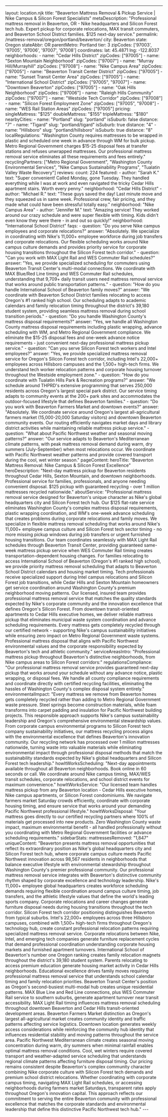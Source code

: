---
layout: location.njk
title: "Beaverton Mattress Removal & Pickup Service | Nike Campus & Silicon Forest Specialists" metaDescription: "Professional mattress removal in Beaverton, OR - Nike headquarters and Silicon Forest tech hub. Expert pickup for corporate relocations, MAX transit commuters, and Beaverton School District families. $125 next-day service."
permalink: /mattress-removal/oregon/portland/beaverton/
city: Beaverton state: Oregon stateAbbr: OR parentMetro: Portland tier: 3 zipCodes: ['97003', '97005', '97006', '97007', '97008'] coordinates: lat: 45.4871 lng: -122.8037 neighborhoods: - name: "Cedar Hills District" zipCodes: ["97005"] - name: "Sexton Mountain Neighborhood" zipCodes: ["97007"] - name: "Murray Hill/Murrayhill" zipCodes: ["97008"] - name: "Nike Campus Area" zipCodes: ["97005"] - name: "Beaverton Transit Center District" zipCodes: ["97005"] - name: "Sunset Transit Center Area" zipCodes: ["97005"] - name: "International School District" zipCodes: ["97005", "97007"] - name: "Downtown Beaverton" zipCodes: ["97005"] - name: "Oak Hills Neighborhood" zipCodes: ["97006"] - name: "Raleigh Hills Community" zipCodes: ["97007"] - name: "Westside Tech Corridor" zipCodes: ["97008"] - name: "Silicon Forest Employment Zone" zipCodes: ["97005", "97008"] - name: "WES Rail Station Areas" zipCodes: ["97005"] pricing: singleMattress: "$125" doubleMattress: "$155" tripleMattress: "$180" nearbyCities: - name: "Portland" slug: "portland" isSuburb: false distance: "7" - name: "Tigard" slug: "portland/tigard" isSuburb: true distance: "4" - name: "Hillsboro" slug: "portland/hillsboro" isSuburb: true distance: "8" localRegulations: "Washington County requires mattresses to be wrapped in plastic and scheduled one week in advance through WM for bulk pickup. Metro Regional Government charges $15-25 disposal fees at transfer stations and refuses unwrapped mattresses. Our professional mattress removal service eliminates all these requirements and fees entirely." recyclingPartners: ["Metro Regional Government", "Washington County Environmental Services", "Nike Campus Sustainability Programs", "Tualatin Valley Waste Recovery"] reviews: count: 224 featured: - author: "Sarah K." text: "Super convenient! Called Monday, gone Tuesday. They handled everything while I was at work and even navigated the tricky Cedar Hills apartment stairs. Worth every penny." neighborhood: "Cedar Hills District" - author: "Michael R." text: "These guys saved the day! Last minute move and they squeezed us in same week. Professional crew, fair pricing, and they made what could have been stressful totally easy." neighborhood: "Nike Campus Area" - author: "Jennifer M." text: "Amazing service! They worked around our crazy schedule and were super flexible with timing. Kids didn't even know they were there - in and out so quickly!" neighborhood: "International School District" faqs: - question: "Do you serve Nike campus employees and corporate relocations?" answer: "Absolutely. We specialize in coordinating with Nike's 11,000+ employee workforce during job transfers and corporate relocations. Our flexible scheduling works around Nike campus culture demands and provides priority service for corporate housing transitions throughout the Silicon Forest tech corridor." - question: "Can you work with MAX Light Rail and WES Commuter Rail schedules?" answer: "Yes, we provide specialized scheduling for commuters using Beaverton Transit Center's multi-modal connections. We coordinate with MAX Blue/Red Line timing and WES Commuter Rail schedules, understanding that 9,709+ daily transit users need mattress removal service that works around public transportation patterns." - question: "How do you handle International School of Beaverton family moves?" answer: "We coordinate with Beaverton School District families relocating to access Oregon's #1 ranked high school. Our scheduling adapts to academic calendars and family relocation timing throughout the district's 39,180 student system, providing seamless mattress removal during school transition periods." - question: "Do you handle Washington County's mattress disposal requirements?" answer: "Yes, we handle all Washington County mattress disposal requirements including plastic wrapping, advance scheduling with WM, and Metro Regional Government compliance. We eliminate the $15-25 disposal fees and one-week advance notice requirements - just convenient next-day professional mattress pickup service." - question: "Can you serve Silicon Forest tech workers and Intel employees?" answer: "Yes, we provide specialized mattress removal service for Oregon's Silicon Forest tech corridor, including Intel's 22,000+ employees across Hillsboro campuses and the 1,500+ high-tech firms. We understand tech worker relocation patterns and corporate housing turnover throughout the Westside employment zone." - question: "How do you coordinate with Tualatin Hills Park & Recreation programs?" answer: "We schedule around THPRD's extensive programming that serves 250,000 residents across Oregon's largest special park district. Our service timing adapts to community events at the 200+ park sites and accommodates the outdoor-focused lifestyle that defines Beaverton families." - question: "Do you work with Beaverton Farmers Market and downtown events?" answer: "Absolutely. We coordinate service around Oregon's largest all-agricultural farmers market (15,000-20,000 Saturday visitors) and downtown Beaverton community events. Our routing efficiently navigates market days and library district activities while maintaining reliable mattress pickup service." - question: "What about Pacific Northwest weather and seasonal moving patterns?" answer: "Our service adapts to Beaverton's Mediterranean climate patterns, with peak mattress removal demand during warm, dry summers (July-September) when most relocations occur. We coordinate with Pacific Northwest weather patterns and provide covered transport during the cool, wet winter season." pageContent: heroTitle: "Beaverton Mattress Removal: Nike Campus & Silicon Forest Excellence" heroDescription: "Next-day mattress pickup for Beaverton residents throughout Cedar Hills, Sexton Mountain, and downtown neighborhoods. Professional service for families, professionals, and anyone needing convenient disposal. $125 pickup with guaranteed recycling - over 1 million mattresses recycled nationwide." aboutService: "Professional mattress removal service designed for Beaverton's unique character as Nike's global headquarters city and Silicon Forest tech hub. Our $125 flat-rate service eliminates Washington County's complex mattress disposal requirements, plastic wrapping coordination, and WM's one-week advance scheduling that creates problems during corporate relocations and family moves. We specialize in flexible mattress removal scheduling that works around Nike's 11,000+ employee campus culture and Silicon Forest tech sector timing - no more missing pickup windows during job transfers or urgent furnished housing transitions. Our team coordinates seamlessly with MAX Light Rail schedules through Beaverton Transit Center, providing guaranteed same-week mattress pickup service when WES Commuter Rail timing creates transportation-dependent housing changes. For families relocating to access International School of Beaverton (Oregon's #1 ranked high school), we provide priority mattress removal scheduling that adapts to Beaverton School District calendars and housing market timing. Tech professionals receive specialized support during Intel campus relocations and Silicon Forest job transitions, while Cedar Hills and Sexton Mountain homeowners get service coordination around Washington County's premium neighborhood moving patterns. Our licensed, insured team provides professional mattress removal service that matches the quality standards expected by Nike's corporate community and the innovation excellence that defines Oregon's Silicon Forest. From downtown transit-oriented apartments to Cedar Hills executive homes, we deliver reliable mattress pickup that eliminates municipal waste system coordination and advance scheduling requirements. Every mattress gets completely recycled through our certified network - supporting Nike's campus sustainability initiatives while ensuring zero impact on Metro Regional Government waste systems. Professional mattress disposal that aligns with Pacific Northwest environmental values and the corporate responsibility expected by Beaverton's tech and athletic community." serviceAreasIntro: "Professional mattress pickup throughout Beaverton's distinctive neighborhoods, from Nike campus areas to Silicon Forest corridors:" regulationsCompliance: "Our professional mattress removal service provides guaranteed next-day pickup that works around your schedule without any advance notice, plastic wrapping, or disposal fees. We handle all county compliance requirements and coordinate directly with certified recycling facilities, eliminating the hassles of Washington County's complex disposal system entirely." environmentalImpact: "Every mattress we remove from Beaverton homes gets completely recycled rather than adding to Metro Regional Government waste pressure. Steel springs become construction materials, while foam transforms into carpet padding and insulation for Pacific Northwest building projects. This responsible approach supports Nike's campus sustainability leadership and Oregon's comprehensive environmental stewardship values. From corporate campus environmental programs to Silicon Forest tech company sustainability initiatives, our mattress recycling process aligns with the environmental excellence that defines Beaverton's innovation community. Our recycling network has processed over 1 million mattresses nationwide, turning waste into valuable materials while eliminating environmental impact through professional disposal methods that match the sustainability standards expected by Nike's global headquarters and Silicon Forest tech leadership." howItWorksScheduling: "Next-day appointments available throughout all Beaverton neighborhoods. Book online in 60 seconds or call. We coordinate around Nike campus timing, MAX/WES transit schedules, corporate relocations, and school district events for maximum convenience." howItWorksService: "Our licensed team handles mattress pickup from any Beaverton location - Cedar Hills executive homes, Nike campus apartments, or Silicon Forest condominiums. We navigate farmers market Saturday crowds efficiently, coordinate with corporate housing timing, and ensure service that works around your demanding Pacific Northwest professional lifestyle." howItWorksDisposal: "Your mattress goes directly to our certified recycling partners where 100% of materials get processed into new products. Zero Washington County waste impact, maximum environmental benefit - all handled professionally without you coordinating with Metro Regional Government facilities or advance scheduling requirements." sidebarStats: mattressesRemoved: "1,847" uniqueContent: "Beaverton presents mattress removal opportunities that reflect its extraordinary position as Nike's global headquarters city and Silicon Forest tech hub, where corporate campus culture meets Pacific Northwest innovation across 98,567 residents in neighborhoods that balance executive lifestyle with environmental stewardship throughout Washington County's premier professional community. Our professional mattress removal service integrates with Beaverton's distinctive community rhythm shaped by corporate excellence and technology leadership. Nike's 11,000+ employee global headquarters creates workforce scheduling demands requiring flexible coordination around campus culture timing, job transfers, and the athletic lifestyle values that define the world's leading sports company. Corporate relocations and career changes generate furniture disposal needs during housing transitions throughout the tech corridor. Silicon Forest tech corridor positioning distinguishes Beaverton from typical suburbs. Intel's 22,000+ employees across three Hillsboro campuses, combined with 1,500+ high-tech firms throughout Oregon's technology hub, create constant professional relocation patterns requiring specialized mattress removal service. Corporate relocations between Nike, Intel, and emerging tech companies generate furniture replacement cycles that demand professional coordination understanding corporate housing markets and furnished apartment turnovers. International School of Beaverton's number one Oregon ranking creates family relocation magnets throughout the district's 39,180 student system. Parents relocating to access premium education generate housing market activity in Cedar Hills neighborhoods. Educational excellence drives family moves requiring professional mattress removal service that understands school calendar timing and family relocation priorities. Beaverton Transit Center's position as Oregon's second-busiest multi-modal hub creates unique residential patterns. MAX Blue Line and Red Line connections, plus WES Commuter Rail service to southern suburbs, generate apartment turnover near transit accessibility. MAX Light Rail timing influences mattress removal scheduling throughout downtown Beaverton and Cedar Hills transit-oriented development areas. Beaverton Farmers Market distinction as Oregon's largest all-agricultural market creates community identity and traffic patterns affecting service logistics. Downtown location generates weekly access considerations while reinforcing the community hub identity that influences residential stability and moving patterns throughout the service area. Pacific Northwest Mediterranean climate creates seasonal moving concentration during warm, dry summers when minimal rainfall enables optimal mattress removal conditions. Cool, wet winters require covered transport and weather-adapted service scheduling that understands regional climate patterns affecting furniture disposal timing. Our pricing remains consistent despite Beaverton's complex community character combining Nike corporate culture with Silicon Forest tech demands and premium school district relocations. Whether coordinating with corporate campus timing, navigating MAX Light Rail schedules, or accessing neighborhoods during farmers market Saturdays, transparent rates apply throughout Oregon's innovation capital. This approach reflects our commitment to serving the entire Beaverton community with professional excellence that matches the corporate standards and environmental leadership that define this distinctive Pacific Northwest tech hub." ---